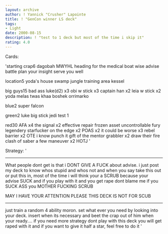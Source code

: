 ```yaml
---
layout: archive
author: ! Yannick "Crusher" Lapointe
title: ! "GenCon winner LS deck"
tags:
- Light
date: 2000-08-15
description: ! "test to 1 deck but most of the time i skip it"
rating: 4.0
---
```

Cards: 

'starting crap6
dagobah
MWYHL
heading for the medical boat
wise advise
battle plan
your insight serve you well

location5
yoda's house
swamp
jungle
training area
kessel

big guys15
bad ass luke(d2) x3
obi w stick x3
captain han x2
leia w stick x2
yoda
melas
twas khaa
boshek
orrimarko

blue2
super falcon

green2
luke big stick
jedi test 1

red30
AFA x4
the signal x2
effective repair
frozen asset
uncontrollable fury
legendery starfucker
on the edge x2
POAS x2
it could be worse x3
rebel barrier x2
OTE
i know
punch it
gift of the mentor
grabbler x2
draw their fire
clash of saber
a few maneuver x2
HOTJ
'

Strategy: '

___________________________________________________________
What people dont get is that i DONT GIVE A FUCK about advise. i  just post
my deck to know whos stupid and whos not and when you say take this out
or put this in, most of the time i will think your a SCRUB because your advise
SUCK and if you play with it and you get rape dont blame me if you
 SUCK ASS you MOTHER FUCKING SCRUB

MAY I HAVE YOUR ATTENTION PLEASE THIS DECK IS NOT FOR SCUB
___________________________________________________________
just train a random 4 ability moron.
set what ever you need by looking into your deck.
insert when its necessary and beet the crap out
of him when your ready....
if you need more strategy dont play with this deck you will get raped with it
and if you want to give it half a star, feel free to do it
'